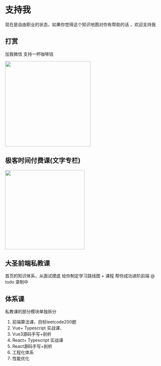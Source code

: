 # 支持我


现在是自由职业的状态，如果你觉得这个知识地图对你有帮助的话 ，欢迎支持我



## 打赏
加我微信 支持一杯咖啡钱

<img src="/weixin.jpg" width="280">

## 极客时间付费课(文字专栏)
<img src="/vue3-geek.jpg" width="260">

## 大圣前端私教课

首页的知识体系，从面试摸底 给你制定学习路线图 + 课程  帮你成功进阶前端
@ todo  录制中

## 体系课
私教课的部分模块单独拆分

1. 前端算法课，目标leetcode200题
2. Vue+ Typescript 实战课、
3. Vue3源码手写+剖析
4. React+ Typescript 实战课
5. React源码手写+剖析
6. 工程化体系
7. 性能优化

